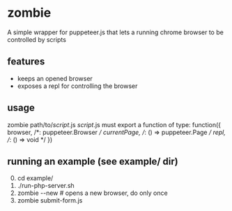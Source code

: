 
# zombie
A simple wrapper for puppeteer.js that lets a running
chrome browser to be controlled by scripts

## features
- keeps an opened browser
- exposes a repl for controlling the browser 

## usage
zombie path/to/_script_.js
_script_.js must export a function of type:
function({
    browser,     /*: puppeteer.Browser */
    currentPage, /*: () => puppeteer.Page */
    repl,        /*: () => void */
}) 

## running an example (see example/ dir)
0. cd example/
1. ./run-php-server.sh
2. zombie --new         # opens a new browser, do only once
3. zombie submit-form.js



